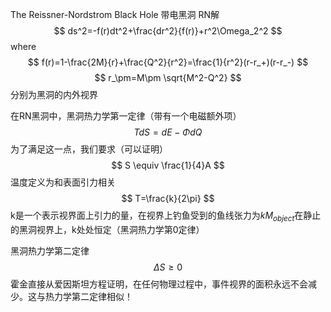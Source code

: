 The Reissner-Nordstrom Black Hole
带电黑洞
RN解
$$
ds^2=-f(r)dt^2+\frac{dr^2}{f(r)}+r^2\Omega_2^2
$$
where
$$
f(r)=1-\frac{2M}{r}+\frac{Q^2}{r^2}=\frac{1}{r^2}(r-r_+)(r-r_-)
$$
$$
r_\pm=M\pm \sqrt{M^2-Q^2}
$$
分别为黑洞的内外视界

在RN黑洞中，黑洞热力学第一定律（带有一个电磁额外项）
$$
TdS=dE-\Phi dQ
$$
为了满足这一点，我们要求（可以证明）
$$
S \equiv \frac{1}{4}A
$$
温度定义为和表面引力相关
$$
T=\frac{k}{2\pi}
$$
k是一个表示视界面上引力的量，在视界上钓鱼受到的鱼线张力为$k M_{object}$在静止的黑洞视界上，k处处恒定（黑洞热力学第0定律）

黑洞热力学第二定律
$$
\Delta S \geq 0 
$$
霍金直接从爱因斯坦方程证明，在任何物理过程中，事件视界的面积永远不会减少。这与热力学第二定律相似！